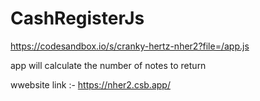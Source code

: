 # CashRegisterJs
https://codesandbox.io/s/cranky-hertz-nher2?file=/app.js

app will calculate the number of notes to return

wwebsite link :- https://nher2.csb.app/
